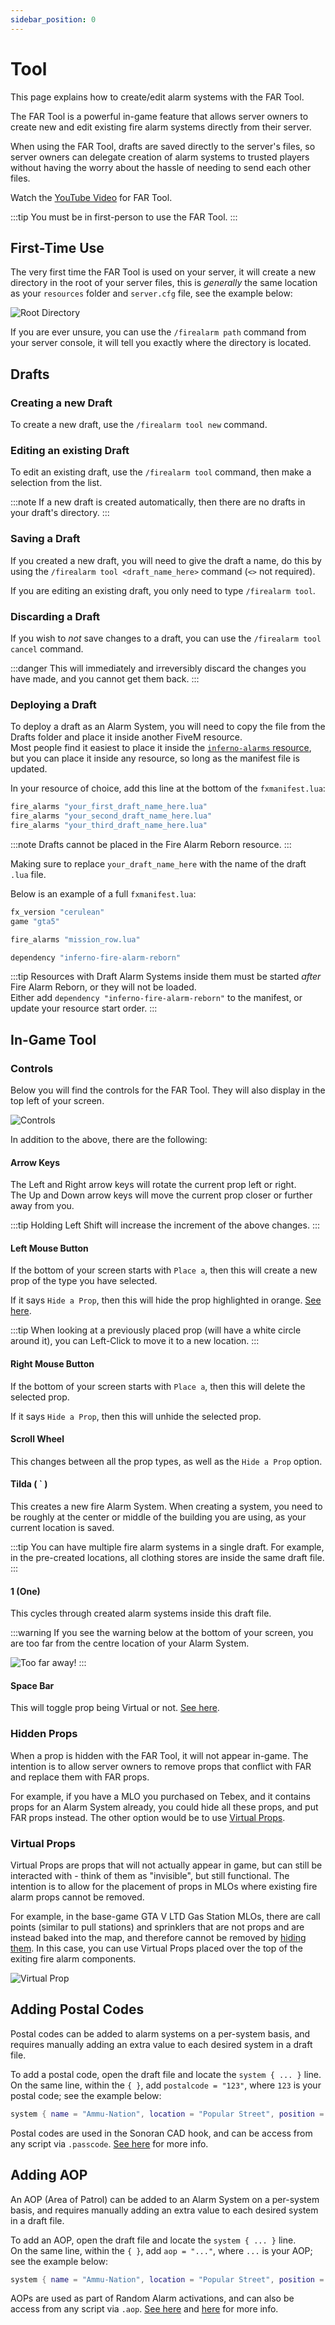 ```yaml
---
sidebar_position: 0
---
```


# Tool

This page explains how to create/edit alarm systems with the FAR Tool.

The FAR Tool is a powerful in-game feature that allows server owners to create new and edit existing fire alarm systems directly from their server.

When using the FAR Tool, drafts are saved directly to the server's files, so server owners can delegate creation of alarm systems to trusted players without having the worry about the hassle of needing to send each other files.

Watch the [YouTube Video](https://www.youtube.com/watch?v=m89Kc5o5HpE&t=993s) for FAR Tool.

:::tip
You must be in first-person to use the FAR Tool.
:::

## First-Time Use

The very first time the FAR Tool is used on your server, it will create a new directory in the root of your server files, this is *generally* the same location as your `resources` folder and `server.cfg` file, see the example below:

![Root Directory](assets/root.png)

If you are ever unsure, you can use the `/firealarm path` command from your server console, it will tell you exactly where the directory is located.

## Drafts

### Creating a new Draft

To create a new draft, use the `/firealarm tool new` command.

### Editing an existing Draft

To edit an existing draft, use the `/firealarm tool` command, then make a selection from the list.

:::note
If a new draft is created automatically, then there are no drafts in your draft's directory.
:::

### Saving a Draft

If you created a new draft, you will need to give the draft a name, do this by using the `/firealarm tool <draft_name_here>` command (`<>` not required).

If you are editing an existing draft, you only need to type `/firealarm tool`.

### Discarding a Draft

If you wish to *not* save changes to a draft, you can use the `/firealarm tool cancel` command.

:::danger
This will immediately and irreversibly discard the changes you have made, and you cannot get them back.
:::

### Deploying a Draft

To deploy a draft as an Alarm System, you will need to copy the file from the Drafts folder and place it inside another FiveM resource.  
Most people find it easiest to place it inside the [`inferno-alarms` resource](../install.md#optional---install-pre-created-locations), but you can place it inside any resource, so long as the manifest file is updated.

In your resource of choice, add this line at the bottom of the `fxmanifest.lua`:

```lua
fire_alarms "your_first_draft_name_here.lua"
fire_alarms "your_second_draft_name_here.lua"
fire_alarms "your_third_draft_name_here.lua"
```

:::note
Drafts cannot be placed in the Fire Alarm Reborn resource.
:::

Making sure to replace `your_draft_name_here` with the name of the draft `.lua` file.

Below is an example of a full `fxmanifest.lua`:
```lua showLineNumbers
fx_version "cerulean"
game "gta5"

fire_alarms "mission_row.lua"

dependency "inferno-fire-alarm-reborn"
```

:::tip
Resources with Draft Alarm Systems inside them must be started *after* Fire Alarm Reborn, or they will not be loaded.  
Either add `dependency "inferno-fire-alarm-reborn"` to the manifest, or update your resource start order.
:::

## In-Game Tool

### Controls 

Below you will find the controls for the FAR Tool. They will also display in the top left of your screen.

![Controls](assets/controls.png)

In addition to the above, there are the following:

#### Arrow Keys
The Left and Right arrow keys will rotate the current prop left or right.  
The Up and Down arrow keys will move the current prop closer or further away from you.

:::tip
Holding Left Shift will increase the increment of the above changes.
:::

#### Left Mouse Button

If the bottom of your screen starts with `Place a`, then this will create a new prop of the type you have selected.

If it says `Hide a Prop`, then this will hide the prop highlighted in orange. [See here](#hidden-props).

:::tip
When looking at a previously placed prop (will have a white circle around it), you can Left-Click to move it to a new location.
:::

#### Right Mouse Button

If the bottom of your screen starts with `Place a`, then this will delete the selected prop.

If it says `Hide a Prop`, then this will unhide the selected prop.

#### Scroll Wheel

This changes between all the prop types, as well as the `Hide a Prop` option.

#### Tilda ( ` )

This creates a new fire Alarm System. When creating a system, you need to be roughly at the center or middle of the building you are using, as your current location is saved.

:::tip
You can have multiple fire alarm systems in a single draft. For example, in the pre-created locations, all clothing stores are inside the same draft file.
:::

#### 1 (One)

This cycles through created alarm systems inside this draft file.

:::warning
If you see the warning below at the bottom of your screen, you are too far from the centre location of your Alarm System.

![Too far away!](assets/distance.png)
:::

#### Space Bar

This will toggle prop being Virtual or not. [See here](#virtual-props).

### Hidden Props

When a prop is hidden with the FAR Tool, it will not appear in-game. The intention is to allow server owners to remove props that conflict with FAR and replace them with FAR props.

For example, if you have a MLO you purchased on Tebex, and it contains props for an Alarm System already, you could hide all these props, and put FAR props instead. The other option would be to use [Virtual Props](#virtual-props). 

### Virtual Props

Virtual Props are props that will not actually appear in game, but can still be interacted with - think of them as "invisible", but still functional. The intention is to allow for the placement of props in MLOs where existing fire alarm props cannot be removed.

For example, in the base-game GTA V LTD Gas Station MLOs, there are call points (similar to pull stations) and sprinklers that are not props and are instead baked into the map, and therefore cannot be removed by [hiding them](#hidden-props). In this case, you can use Virtual Props placed over the top of the exiting fire alarm components.

![Virtual Prop](assets/virtual.png)

## Adding Postal Codes
Postal codes can be added to alarm systems on a per-system basis, and requires manually adding an extra value to each desired system in a draft file.

To add a postal code, open the draft file and locate the `system { ... }` line.  
On the same line, within the `{ }`, add `postalcode = "123"`, where `123` is your postal code; see the example below:

```lua
system { name = "Ammu-Nation", location = "Popular Street", position = vec3(0, 0, 0), postalcode = "123" }
```

Postal codes are used in the Sonoran CAD hook, and can be access from any script via `.passcode`. [See here](data.mdx#alarm-system) for more info.


## Adding AOP
An AOP (Area of Patrol) can be added to an Alarm System on a per-system basis, and requires manually adding an extra value to each desired system in a draft file.

To add an AOP, open the draft file and locate the `system { ... }` line.  
On the same line, within the `{ }`, add `aop = "..."`, where `...` is your AOP; see the example below:

```lua
system { name = "Ammu-Nation", location = "Popular Street", position = vec3(0, 0, 0), aop = "Los Santos" }
```

AOPs are used as part of Random Alarm activations, and can also be access from any script via `.aop`. [See here](data.mdx#alarm-system) and [here](exports/server.md#set-alarm-system-aop) for more info.
